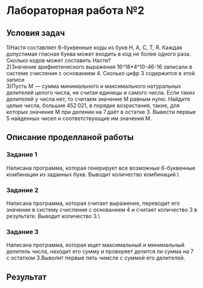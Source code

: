 # Лабораторная работа №2
## Условия задач
1)Настя составляет 6-буквенные коды из букв Н, А, С, Т, Я. Каждая допустимая гласная буква может входить в код не более одного раза. Сколько кодов может составить Настя?\
2)Значение арифметического выражения 16^18*4^10-46-16 записали в системе счисления с основанием 4. Сколько цифр 3 содержится в этой записи\
3)Пусть M  — сумма минимального и максимального натуральных делителей целого числа, не считая единицы и самого числа. Если таких делителей у числа нет, то считаем значение M равным нулю. Найдите целые числа, большие 452 021, в порядке возрастания, такие, для которых значение M при делении на 7 даёт в остатке 3. Вывести первые 5 найденных чисел и соответствующие им значения M.
## Описание проделланой работы
### Задание 1
Написана программа, которая генерирует все возможные 6-буквенные комбинации из заданных букв. Выводит количество комбинаций.\
### Задание 2
Написана программа, которая считает выражение, переводит его значение в систему счисления с основанием 4 и считает количество 3 в результате. Выводит количество 3.\
### Задание 3 
Написана программа, которая ищет максимальный и минимальный делитель числа, находит его сумму и проверяет делится ли сумма на 7 с остатком 3.Выволит первые пять чимсле с суммой его делителей.


## Результат



